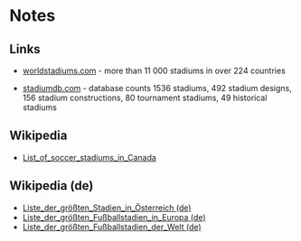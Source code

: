 # Notes

## Links

- [worldstadiums.com](http://www.worldstadiums.com) -
  more than 11 000 stadiums in over 224 countries

- [stadiumdb.com](http://stadiumdb.com) -
  database counts 1536 stadiums, 492 stadium designs, 156 stadium constructions,
  80 tournament stadiums, 49 historical stadiums



## Wikipedia

- [List_of_soccer_stadiums_in_Canada](http://en.wikipedia.org/wiki/List_of_soccer_stadiums_in_Canada)

## Wikipedia (de)

- [Liste_der_größten_Stadien_in_Österreich (de)](http://de.wikipedia.org/wiki/Liste_der_größten_Stadien_in_Österreich)
- [Liste_der_größten_Fußballstadien_in_Europa (de)](http://de.wikipedia.org/wiki/Liste_der_größten_Fußballstadien_in_Europa)
- [Liste_der_größten_Fußballstadien_der_Welt (de)](http://de.wikipedia.org/wiki/Liste_der_größten_Fußballstadien_der_Welt)
